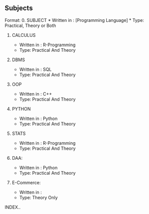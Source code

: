 ## Subjects

Format: 
0. SUBJECT
	* Written in : [Programming Language]
	* Type: Practical, Theory or Both

1. CALCULUS
	* Written in : R-Programming 
	* Type: Practical And Theory

2. DBMS 
	* Written in : SQL 
	* Type: Practical And Theory

3. OOP 
	* Written in : C++ 
	* Type: Practical And Theory

4. PYTHON 
	* Written in : Python 
	* Type: Practical And Theory

5. STATS
	* Written in : R-Programming 
	* Type: Practical And Theory

6. DAA:
	* Written in : Python 
	* Type: Practical And Theory

7. E-Commerce:
	* Written in : <unAvailable>
	* Type: Theory Only

INDEX..